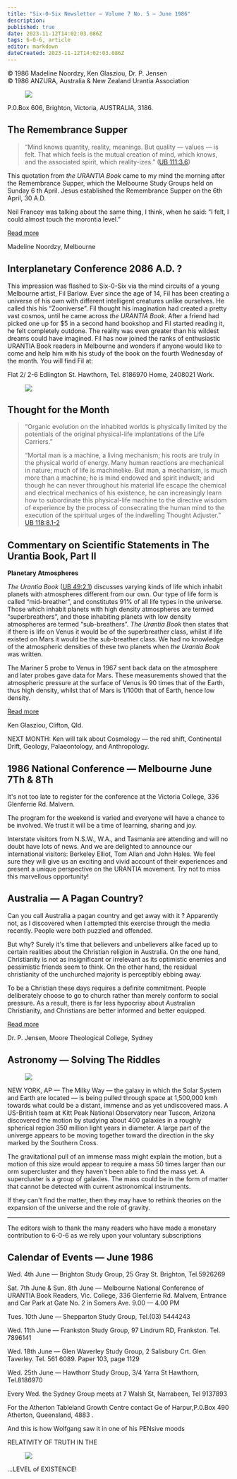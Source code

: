 ```yaml
---
title: "Six-0-Six Newsletter — Volume 7 No. 5 — June 1986"
description: 
published: true
date: 2023-11-12T14:02:03.086Z
tags: 6-0-6, article
editor: markdown
dateCreated: 2023-11-12T14:02:03.086Z
---
```


<p class="v-card v-sheet theme--light gray lighten-3 px-2 py-1">© 1986 Madeline Noordzy, Ken Glasziou, Dr. P. Jensen<br>© 1986 ANZURA, Australia & New Zealand Urantia Association</p>

<figure id="Figure_1" class="image urantiapedia" alt="Sis-0-Six">
<img src="/image/article/606/606_Banner.jpg">
</figure>

P.0.Box 606, Brighton, Victoria, AUSTRALIA, 3186.

## The Remembrance Supper

> “Mind knows quantity, reality, meanings. But quality — values — is felt. That which feels is the mutual creation of mind, which knows, and the associated spirit, which reality-izes.” ([UB 111:3.6](/en/The_Urantia_Book/111#p3_6))

This quotation from _the URANTIA Book_ came to my mind the morning after the Remembrance Supper, which the Melbourne Study Groups held on Sunday 6 th April. Jesus established the Remembrance Supper on the 6th April, 30 A.D.

Neil Francey was talking about the same thing, I think, when he said: “I felt, I could almost touch the morontia level.”

[Read more](/en/article/Madeline_Noordzy/The_Remembrance_Supper)

Madeline Noordzy, Melbourne

## Interplanetary Conference 2086 A.D. ?

This impression was flashed to Six-0-Six via the mind circuits of a young Melbourne artist, Fil Barlow. Ever since the age of 14, Fil has been creating a universe of his own with different intelligent creatures unlike ourselves. He called this his “Zooniverse”. Fil thought his imagination had created a pretty vast cosmos, until he came across _the URANTIA Book_. After a friend had picked one up for $5 in a second hand bookshop and Fil started reading it, he felt completely outdone. The reality was even greater than his wildest dreams could have imagined. Fil has now joined the ranks of enthusiastic URANTIA Book readers in Melbourne and wonders if anyone would like to come and help him with his study of the book on the fourth Wednesday of the month. You will find Fil at:

Flat 2/ 2-6 Edlington St. Hawthorn, Tel. 8186970 Home, 2408021 Work.

<figure id="Figure_2" class="image urantiapedia" alt="Fil art">
<img src="/image/article/606/Fil_art.jpg">
</figure>

## Thought for the Month

> “Organic evolution on the inhabited worlds is physically limited by the potentials of the original physical-life implantations of the Life Carriers.”
> 
> “Mortal man is a machine, a living mechanism; his roots are truly in the physical world of energy. Many human reactions are mechanical in nature; much of life is machinelike. But man, a mechanism, is much more than a machine; he is mind endowed and spirit indwelt; and though he can never throughout his material life escape the chemical and electrical mechanics of his existence, he can increasingly learn how to subordinate this physical-life machine to the directive wisdom of experience by the process of consecrating the human mind to the execution of the spiritual urges of the indwelling Thought Adjuster.” [UB 118:8.1-2](/en/The_Urantia_Book/118#p8_1)

## Commentary on Scientific Statements in The Urantia Book, Part II

**Planetary Atmospheres**

_The Urantia Book_ ([UB 49:2.1](/en/The_Urantia_Book/49#p2_1)) discusses varying kinds of life which inhabit planets with atmospheres different from our own. Our type of life form is called “mid-breather”, and constitutes 91% of all life types in the universe. Those which inhabit planets with high density atmospheres are termed “superbreathers”, and those inhabiting planets with low density atmospheres are termed “sub-breathers”. _The Urantia Book_ then states that if there is life on Venus it would be of the superbreather class, whilst if life existed on Mars it would be the sub-breather class. We had no knowledge of the atmospheric densities of these two planets when _the Urantia Book_ was written.

The Mariner 5 probe to Venus in 1967 sent back data on the atmosphere and later probes gave data for Mars. These measurements showed that the atmospheric pressure at the surface of Venus is 90 times that of the Earth, thus high density, whilst that of Mars is 1/100th that of Earth, hence low density.

[Read more](/en/article/Ken_Glasziou/Commentary_On_Scientific_Statements_In_UB_2)

Ken Glasziou, Clifton, Qld.

NEXT MONTH: Ken will talk about Cosmology — the red shift, Continental Drift, Geology, Palaeontology, and Anthropology.

## 1986 National Conference — Melbourne June 7Th \& 8Th

It's not too late to register for the conference at the Victoria College, 336 Glenferrie Rd. Malvern.

The program for the weekend is varied and everyone will have a chance to be involved. We trust it will be a time of learning, sharing and joy.

Interstate visitors from N.S.W., W.A., and Tasmania are attending and will no doubt have lots of news. And we are delighted to announce our international visitors: Berkeley Elliot, Tom Allan and John Hales. We feel sure they will give us an exciting and vivid account of their experiences and present a unique perspective on the URANTIA movement. Try not to miss this marvellous opportunity!

## Australia — A Pagan Country?

Can you call Australia a pagan country and get away with it ? Apparently not, as I discovered when I attempted this exercise through the media recently. People were both puzzled and offended.

But why? Surely it's time that believers and unbelievers alike faced up to certain realities about the Christian religion in Australia. On the one hand, Christianity is not as insignificant or irrelevant as its optimistic enemies and pessimistic friends seem to think. On the other hand, the residual christianity of the unchurched majority is perceptibly ebbing away.

To be a Christian these days requires a definite commitment. People deliberately choose to go to church rather than merely conform to social pressure. As a result, there is far less hypocrisy about Australian Christianity, and Christians are better informed and better equipped.

[Read more](/en/article/Peter_Jensen/Australia_A_Pagan_Country)

Dr. P. Jensen, Moore Theological College, Sydney

## Astronomy — Solving The Riddles

<figure id="Figure_3" class="image urantiapedia image-style-align-left" alt="Galaxy">
<img src="/image/article/606/galaxy.jpg">
</figure>

NEW YORK, AP — The Milky Way — the galaxy in which the Solar System and Earth are located — is being pulled through space at 1,500,000 kmh towards what could be a distant, immense and as yet undiscovered mass. A US-British team at Kitt Peak National Observatory near Tuscon, Arizona discovered the motion by studying about 400 galaxies in a roughly spherical region 350 million light years in diameter. A large part of the univerge appears to be moving together toward the direction in the sky marked by the Southern Cross. 

The gravitational pull of an immense mass might explain the motion, but a motion of this size would appear to require a mass 50 times larger than our orm supercluster and they haven't been able to find the mass yet. A supercluster is a group of galaxies. The mass could be in the form of matter that cannot be detected with current astronomical instruments.

If they can't find the matter, then they may have to rethink theories on the expansion of the universe and the role of gravity.
<br style="clear:both;"/>

---

The editors wish to thank the many readers who have made a monetary contribution to 6-0-6 as we rely upon your voluntary subscriptions

## Calendar of Events — June 1986

Wed. 4th June — Brighton Study Group, 25 Gray St. Brighton, Tel.5926269

Sat. 7th June \& Sun. 8th June — Melbourne National Conference of URANTIA Book Readers, Vic. College, 336 Glenferrie Rd. Malvem, Entrance and Car Park at Gate No. 2 in Somers Ave. 9.00 — 4.00 PM

Tues. 10th June — Shepparton Study Group, Tel.(03) 5444243

Wed. 11th June — Frankston Study Group, 97 Lindrum RD, Frankston. Tel. 7896141

Wed. 18th June — Glen Waverley Study Group, 2 Salisbury Crt. Glen Taverley. Tel. 561 6089. Paper 103, page 1129

Wed. 25th June — Hawthorr Study Group, 3/4 Yarra St Hawthorn, Tel.8186970

Every Wed. the Sydney Group meets at 7 Walsh St, Narrabeen, Tel 9137893

For the Atherton Tableland Growth Centre contact Ge of Harpur,P.0.Box 490 Atherton, Queensland, 4883 .

And this is how Wolfgang saw it in one of his PENsive moods

RELATIVITY OF TRUTH IN THE

<figure id="Figure_4" class="image urantiapedia" alt="cartoon">
<img src="/image/article/606/cartoon2.jpg">
</figure>

...LEVEL of EXISTENCE!

